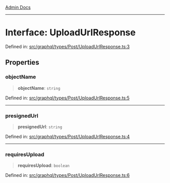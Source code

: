 [Admin Docs](/)

***

# Interface: UploadUrlResponse

Defined in: [src/graphql/types/Post/UploadUrlResponse.ts:3](https://github.com/PalisadoesFoundation/talawa-api/blob/ba7157ff8b26bc2c54d7ad9ad4d0db0ff21eda4d/src/graphql/types/Post/UploadUrlResponse.ts#L3)

## Properties

### objectName

> **objectName**: `string`

Defined in: [src/graphql/types/Post/UploadUrlResponse.ts:5](https://github.com/PalisadoesFoundation/talawa-api/blob/ba7157ff8b26bc2c54d7ad9ad4d0db0ff21eda4d/src/graphql/types/Post/UploadUrlResponse.ts#L5)

***

### presignedUrl

> **presignedUrl**: `string`

Defined in: [src/graphql/types/Post/UploadUrlResponse.ts:4](https://github.com/PalisadoesFoundation/talawa-api/blob/ba7157ff8b26bc2c54d7ad9ad4d0db0ff21eda4d/src/graphql/types/Post/UploadUrlResponse.ts#L4)

***

### requiresUpload

> **requiresUpload**: `boolean`

Defined in: [src/graphql/types/Post/UploadUrlResponse.ts:6](https://github.com/PalisadoesFoundation/talawa-api/blob/ba7157ff8b26bc2c54d7ad9ad4d0db0ff21eda4d/src/graphql/types/Post/UploadUrlResponse.ts#L6)
